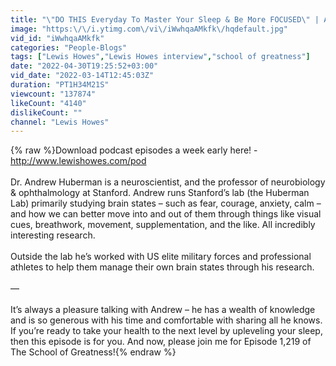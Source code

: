 ```yaml
---
title: "\"DO THIS Everyday To Master Your Sleep & Be More FOCUSED\" | Andrew Huberman & Lewis Howes"
image: "https:\/\/i.ytimg.com\/vi\/iWwhqaAMkfk\/hqdefault.jpg"
vid_id: "iWwhqaAMkfk"
categories: "People-Blogs"
tags: ["Lewis Howes","Lewis Howes interview","school of greatness"]
date: "2022-04-30T19:25:52+03:00"
vid_date: "2022-03-14T12:45:03Z"
duration: "PT1H34M21S"
viewcount: "137874"
likeCount: "4140"
dislikeCount: ""
channel: "Lewis Howes"
---
```

{% raw %}Download podcast episodes a week early here! - <a rel="nofollow" target="blank" href="http://www.lewishowes.com/pod">http://www.lewishowes.com/pod</a><br /><br />Dr. Andrew Huberman is a neuroscientist, and the professor of neurobiology &amp; ophthalmology at Stanford. Andrew runs Stanford’s lab (the Huberman Lab) primarily studying brain states – such as fear, courage, anxiety, calm – and how we can better move into and out of them through things like visual cues, breathwork, movement, supplementation, and the like. All incredibly interesting research.<br /><br />Outside the lab he’s worked with US elite military forces and professional athletes to help them manage their own brain states through his research.<br /><br />—<br /><br />It’s always a pleasure talking with Andrew – he has a wealth of knowledge and is so generous with his time and comfortable with sharing all he knows. If you’re ready to take your health to the next level by upleveling your sleep, then this episode is for you. And now, please join me for Episode 1,219 of The School of Greatness!{% endraw %}

